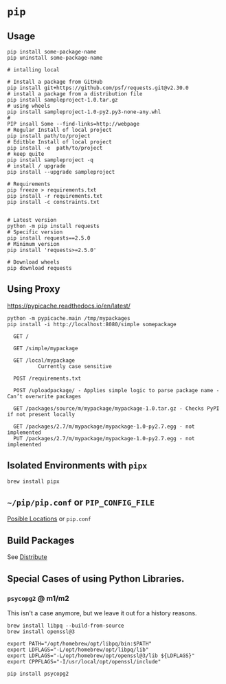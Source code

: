 # `pip`

## Usage

```shell
pip install some-package-name
pip uninstall some-package-name

# intalling local

# Install a package from GitHub
pip install git+https://github.com/psf/requests.git@v2.30.0
# install a package from a distribution file
pip install sampleproject-1.0.tar.gz
# using wheels
pip install sampleproject-1.0-py2.py3-none-any.whl
#
PIP insall Some --find-links=http://webpage
# Regular Install of local project
pip install path/to/project
# Editble Install of local project
pip install -e  path/to/project
# keep quite
pip install sampleproject -q
# install / upgrade
pip install --upgrade sampleproject

# Requirements
pip freeze > requirements.txt
pip install -r requirements.txt
pip install -c constraints.txt


# Latest version
python -m pip install requests
# Specific version
pip install requests==2.5.0
# Minimum version
pip install 'requests>=2.5.0'

# Download wheels
pip download requests
```

## Using Proxy

https://pypicache.readthedocs.io/en/latest/

```shell
python -m pypicache.main /tmp/mypackages
pip install -i http://localhost:8080/simple somepackage
```


```
  GET /

  GET /simple/mypackage

  GET /local/mypackage
          Currently case sensitive

  POST /requirements.txt

  POST /uploadpackage/ - Applies simple logic to parse package name - Can’t overwrite packages

  GET /packages/source/m/mypackage/mypackage-1.0.tar.gz - Checks PyPI if not present locally

  GET /packages/2.7/m/mypackage/mypackage-1.0-py2.7.egg - not implemented
  PUT /packages/2.7/m/mypackage/mypackage-1.0-py2.7.egg - not implemented
```

## Isolated Environments with `pipx`

```
brew install pipx
```

## `~/pip/pip.conf` or `PIP_CONFIG_FILE`

[Posible Locations](https://pip.pypa.io/en/latest/topics/configuration/) or `pip.conf`

## Build Packages

See [Distribute](../../distributing/)

## Special Cases of using Python Libraries.

### `psycopg2` @ m1/m2

This isn't a case anymore, but we leave it out for a history reasons.

```
brew install libpq --build-from-source
brew install openssl@3

export PATH="/opt/homebrew/opt/libpq/bin:$PATH"
export LDFLAGS="-L/opt/homebrew/opt/libpq/lib"
export LDFLAGS="-L/opt/homebrew/opt/openssl@3/lib ${LDFLAGS}"
export CPPFLAGS="-I/usr/local/opt/openssl/include"

pip install psycopg2
```
